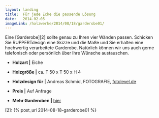 ```yaml
---
layout: landing
title:  Für jede Ecke die passende Lösung
date:   2014-02-05
imageLink: /holzwerke/2014/08/18/garderobe01/
---
```


Eine [Garderobe][2] sollte genau zu Ihren vier Wänden passen.
Schicken Sie RUPPERTdesign eine Skizze und die Maße und Sie erhalten eine hochwertig verarbeitete Garderobe.
Natürlich können wir uns auch gerne telefonisch oder persönlich über Ihre Wünsche austauschen. 

* **Holzart \|** Eiche
* **Holzgröße \|** ca. T 50 x T 50 x H 4
* **Holzdesign für \|** Andreas Schmid, FOTOGRAFIE, [fotolevel.de][1]
* **Preis \|** Auf Anfrage

* **Mehr Garderoben \|** <a href="{{ site.baseurl }}/holzwerke">hier</a>



 [1]: http://fotolevel.de
 [2]: {% post_url 2014-08-18-garderobe01 %}